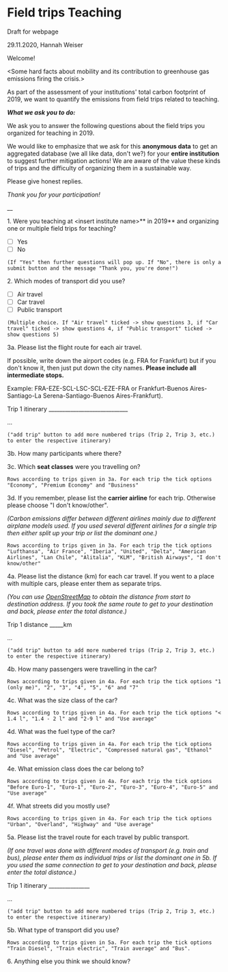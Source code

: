 # Field trips Teaching

Draft for webpage

29.11.2020, Hannah Weiser

Welcome!

\<Some hard facts about mobility and its contribution to greenhouse gas emissions firing the crisis.>

As part of the assessment of your institutions' total carbon footprint of 2019, we want to quantify the emissions from field trips related to teaching.

**_What we ask you to do:_**

We ask you to answer the following questions about the field trips you organized for teaching in 2019.

We would like to emphasize that we ask for this **anonymous data** to get an aggregated database (we all like data, don't we?) for your **entire institution** to suggest further mitigation actions! We are aware of the value these kinds of trips and the difficulty of organizing them in a sustainable way.

Please give honest replies.

_Thank you for your participation!_

\_\_

1\. Were you teaching at \<insert institute name>** in 2019** and organizing one or multiple field trips for teaching?

* [ ] Yes
* [ ] No

`(If "Yes" then further questions will pop up. If "No", there is only a submit button and the message "Thank you, you're done!")`

2\. Which modes of transport did you use?

* [ ] Air travel
* [ ] Car travel
* [ ] Public transport

`(Multiple choice. If "Air travel" ticked -> show questions 3, if "Car travel" ticked -> show questions 4, if "Public transport" ticked -> show questions 5)`

3a. Please list the flight route for each air travel.

If possible, write down the airport codes (e.g. FRA for Frankfurt) but if you don't know it, then just put down the city names. **Please include all intermediate stops.**

Example: FRA-EZE-SCL-LSC-SCL-EZE-FRA or Frankfurt-Buenos Aires-Santiago-La Serena-Santiago-Buenos Aires-Frankfurt).

Trip 1 itinerary \_\_\_\_\_\_\_\_\_\_\_\_\_\_\_\_\_\_\_\_\_\_\_\_\_\_\_\_\_

...

`("add trip" button to add more numbered trips (Trip 2, Trip 3, etc.) to enter the respective itinerary)`

3b. How many participants where there? 

3c. Which **seat classes** were you travelling on?

`Rows according to trips given in 3a. For each trip the tick options "Economy", "Premium Economy" and "Business"`

3d. If you remember, please list the **carrier airline** for each trip. Otherwise please choose "I don't know/other".

_(Carbon emissions differ between different airlines mainly due to different  airplane models used. If you used several different airlines for a single trip then either split up your trip or list the dominant one.)_

`Rows according to trips given in 3a. For each trip the tick options "Lufthansa", "Air France", "Iberia", "United", "Delta", "American Airlines", "Lan Chile", "Alitalia", "KLM", "British Airways", "I don't know/other"`

4a. Please list the distance (km) for each car travel. If you went to a place with multiple cars, please enter them as separate trips.

_(You can use _[_OpenStreetMap_](https://www.openstreetmap.org/)_ to obtain the distance from start to destination address. If you took the same route to get to your destination and back, please enter the total distance.)_

Trip 1 distance \_\_\_\_\_km

...

`("add trip" button to add more numbered trips (Trip 2, Trip 3, etc.) to enter the respective itinerary)`

4b. How many passengers were travelling in the car?

`Rows according to trips given in 4a. For each trip the tick options "1 (only me)", "2", "3", "4", "5", "6" and "7"`

4c. What was the size class of the car?

`Rows according to trips given in 4a. For each trip the tick options "< 1.4 l", "1.4 - 2 l" and "2-9 l" and "Use average"`

4d. What was the fuel type of the car?

`Rows according to trips given in 4a. For each trip the tick options "Diesel", "Petrol", "Electric", "Compressed natural gas", "Ethanol" and "Use average"`

4e. What emission class does the car belong to?

`Rows according to trips given in 4a. For each trip the tick options "Before Euro-1", "Euro-1", "Euro-2", "Euro-3", "Euro-4", "Euro-5" and "Use average"`

4f. What streets did you mostly use?

`Rows according to trips given in 4a. For each trip the tick options "Urban", "Overland", "Highway" and "Use average"`

5a. Please list the travel route for each travel by public transport.

_(If one travel was done with different modes of transport (e.g. train and bus), please enter them as individual trips or list the dominant one in 5b. If you used the same connection to get to your destination and back, please enter the total distance.)_

Trip 1 itinerary \_\_\_\_\_\_\_\_\_\_\_\_\_\_\_

...

`("add trip" button to add more numbered trips (Trip 2, Trip 3, etc.) to enter the respective itinerary)`

5b. What type of transport did you use?

`Rows according to trips given in 5a. For each trip the tick options "Train Diesel", "Train electric", "Train average" and "Bus".`

6\. Anything else you think we should know?
